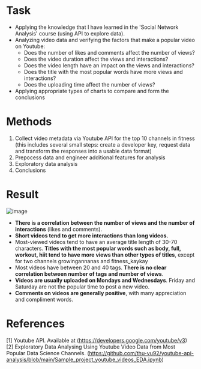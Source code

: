# Task
- Applying the knowledge that I have learned in the 'Social Network Analysis' course (using API to explore data).
- Analyzing video data and verifying the factors that make a popular video on Youtube:
   - Does the number of likes and comments affect the number of views? 
   - Does the video duration affect the views and interactions?
   - Does the video length have an impact on the views and interactions?
   - Does the title with the most popular words have more views and interactions?
   - Does the uploading time affect the number of views?
- Applying appropriate types of charts to compare and form the conclusions

# Methods
1. Collect video metadata via Youtube API for the top 10 channels in fitness  (this includes several small steps: create a developer key, request data and transform the responses into a usable data format)
2. Prepocess data and engineer additional features for analysis
3. Exploratory data analysis
4. Conclusions

# Result
![image](https://github.com/han-nguyen97/youtubeapi/assets/83593831/7d34c197-bf35-43ea-9397-1907fdc0ff46) <br/>

- **There is a correlation between the number of views and the number of interactions** (likes and comments).
- **Short videos tend to get more interactions than long videos.**
- Most-viewed videos tend to have an average title length of 30-70 characters. **Titles with the most popular words such as **body, full, workout, hiit** tend to have more views than other types of titles**, except for two channels growingannanas and fitness_kaykay
- Most videos have between 20 and 40 tags. **There is no clear correlation between number of tags and number of views**.
- **Videos are usually uploaded on Mondays and Wednesdays**. Friday and Saturday are not the popular time to post a new video.
- **Comments on videos are generally positive**, with many appreciation and compliment words.

# References
[1] Youtube API. Available at (https://developers.google.com/youtube/v3) <br/>
[2] Exploratory Data Analysing Using Youtube Video Data from Most Popular Data Science Channels. (https://github.com/thu-vu92/youtube-api-analysis/blob/main/Sample_project_youtube_videos_EDA.ipynb)
